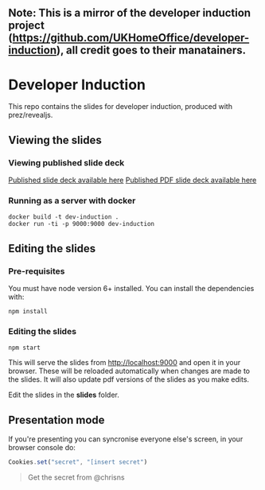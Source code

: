 ## Note: This is a mirror of the developer induction project (https://github.com/UKHomeOffice/developer-induction), all credit goes to their manatainers.

# Developer Induction
This repo contains the slides for developer induction, produced with prez/revealjs.

## Viewing the slides
### Viewing published slide deck
[Published slide deck available here](http://developer-induction.notprod.homeoffice.gov.uk)
[Published PDF slide deck available here](http://developer-induction.notprod.homeoffice.gov.uk/slides.pdf)

### Running as a server with docker
```
docker build -t dev-induction . 
docker run -ti -p 9000:9000 dev-induction
```

## Editing the slides
### Pre-requisites
You must have node version 6+ installed. You can install the dependencies with:
```
npm install
```

### Editing the slides
```
npm start
```
This will serve the slides from [http://localhost:9000](http://localhost:9000) and open it in your browser.
These will be reloaded automatically when changes are made to the slides.
It will also update pdf versions of the slides as you make edits.

Edit the slides in the **slides** folder.


## Presentation mode
If you're presenting you can syncronise everyone else's screen, in your browser console do:
```js
Cookies.set("secret", "[insert secret")
```
> Get the secret from @chrisns

